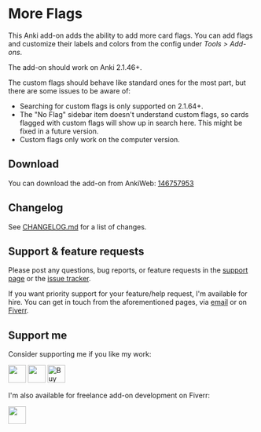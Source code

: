 # More Flags

This Anki add-on adds the ability to add more card flags. You can add flags and customize their labels and colors from the config under _Tools > Add-ons_.

The add-on should work on Anki 2.1.46+.

The custom flags should behave like standard ones for the most part, but there are some issues to be aware of:

-   Searching for custom flags is only supported on 2.1.64+.
-   The "No Flag" sidebar item doesn't understand custom flags, so cards flagged with custom flags will show up in search here. This might be fixed in a future version.
-   Custom flags only work on the computer version.

## Download

You can download the add-on from AnkiWeb: [146757953](https://ankiweb.net/shared/info/146757953)

## Changelog

See [CHANGELOG.md](CHANGELOG.md) for a list of changes.

## Support & feature requests

Please post any questions, bug reports, or feature requests in the [support page](https://forums.ankiweb.net/c/add-ons/11) or the [issue tracker](https://github.com/abdnh/anki-more-flags/issues).

If you want priority support for your feature/help request, I'm available for hire.
You can get in touch from the aforementioned pages, via [email](mailto:abdo@abdnh.net) or on [Fiverr](https://www.fiverr.com/abd_nh).

## Support me

Consider supporting me if you like my work:

<a href="https://github.com/sponsors/abdnh"><img height='36' src="https://i.imgur.com/dAgtzcC.png"></a>
<a href="https://www.patreon.com/abdnh"><img height='36' src="https://i.imgur.com/mZBGpZ1.png"></a>
<a href="https://www.buymeacoffee.com/abdnh" target="_blank"><img src="https://cdn.buymeacoffee.com/buttons/v2/default-blue.png" alt="Buy Me A Coffee" style="height: 36px" ></a>

I'm also available for freelance add-on development on Fiverr:

<a href="https://www.fiverr.com/abd_nh/develop-an-anki-addon"><img height='36' src="https://i.imgur.com/0meG4dk.png"></a>
